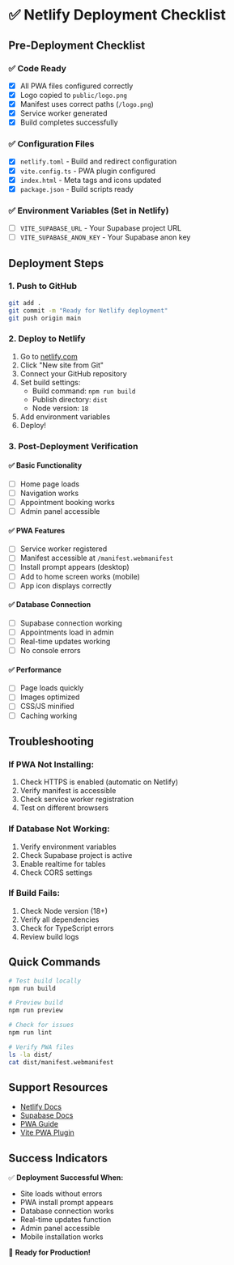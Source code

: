 # ✅ Netlify Deployment Checklist

## Pre-Deployment Checklist

### ✅ Code Ready
- [x] All PWA files configured correctly
- [x] Logo copied to `public/logo.png`
- [x] Manifest uses correct paths (`/logo.png`)
- [x] Service worker generated
- [x] Build completes successfully

### ✅ Configuration Files
- [x] `netlify.toml` - Build and redirect configuration
- [x] `vite.config.ts` - PWA plugin configured
- [x] `index.html` - Meta tags and icons updated
- [x] `package.json` - Build scripts ready

### ✅ Environment Variables (Set in Netlify)
- [ ] `VITE_SUPABASE_URL` - Your Supabase project URL
- [ ] `VITE_SUPABASE_ANON_KEY` - Your Supabase anon key

## Deployment Steps

### 1. Push to GitHub
```bash
git add .
git commit -m "Ready for Netlify deployment"
git push origin main
```

### 2. Deploy to Netlify
1. Go to [netlify.com](https://netlify.com)
2. Click "New site from Git"
3. Connect your GitHub repository
4. Set build settings:
   - Build command: `npm run build`
   - Publish directory: `dist`
   - Node version: `18`
5. Add environment variables
6. Deploy!

### 3. Post-Deployment Verification

#### ✅ Basic Functionality
- [ ] Home page loads
- [ ] Navigation works
- [ ] Appointment booking works
- [ ] Admin panel accessible

#### ✅ PWA Features
- [ ] Service worker registered
- [ ] Manifest accessible at `/manifest.webmanifest`
- [ ] Install prompt appears (desktop)
- [ ] Add to home screen works (mobile)
- [ ] App icon displays correctly

#### ✅ Database Connection
- [ ] Supabase connection working
- [ ] Appointments load in admin
- [ ] Real-time updates working
- [ ] No console errors

#### ✅ Performance
- [ ] Page loads quickly
- [ ] Images optimized
- [ ] CSS/JS minified
- [ ] Caching working

## Troubleshooting

### If PWA Not Installing:
1. Check HTTPS is enabled (automatic on Netlify)
2. Verify manifest is accessible
3. Check service worker registration
4. Test on different browsers

### If Database Not Working:
1. Verify environment variables
2. Check Supabase project is active
3. Enable realtime for tables
4. Check CORS settings

### If Build Fails:
1. Check Node version (18+)
2. Verify all dependencies
3. Check for TypeScript errors
4. Review build logs

## Quick Commands

```bash
# Test build locally
npm run build

# Preview build
npm run preview

# Check for issues
npm run lint

# Verify PWA files
ls -la dist/
cat dist/manifest.webmanifest
```

## Support Resources

- [Netlify Docs](https://docs.netlify.com)
- [Supabase Docs](https://supabase.com/docs)
- [PWA Guide](https://web.dev/progressive-web-apps)
- [Vite PWA Plugin](https://vite-pwa-org.netlify.app)

## Success Indicators

✅ **Deployment Successful When:**
- Site loads without errors
- PWA install prompt appears
- Database connection works
- Real-time updates function
- Admin panel accessible
- Mobile installation works

🎉 **Ready for Production!**

